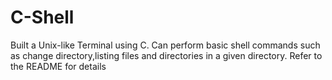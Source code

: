 # C-Shell
Built a Unix-like Terminal using C. Can perform basic shell commands such as change directory,listing files and directories in a given directory. Refer to the README for details
